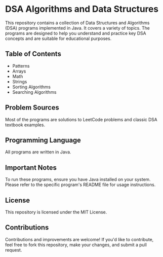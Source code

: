 # DSA Algorithms and Data Structures

This repository contains a collection of Data Structures and Algorithms (DSA) programs implemented in Java. It covers a variety of topics. The programs are designed to help you understand and practice key DSA concepts and are suitable for educational purposes.
## Table of Contents

- Patterns
- Arrays
- Math
- Strings
- Sorting Algorithms
- Searching Algorithms


## Problem Sources

Most of the programs are solutions to LeetCode problems and classic DSA textbook examples.

## Programming Language

All programs are written in Java.

## Important Notes

To run these programs, ensure you have Java installed on your system. Please refer to the specific program's README file for usage instructions.

## License

This repository is licensed under the MIT License.

## Contributions

Contributions and improvements are welcome! If you'd like to contribute, feel free to fork this repository, make your changes, and submit a pull request.
